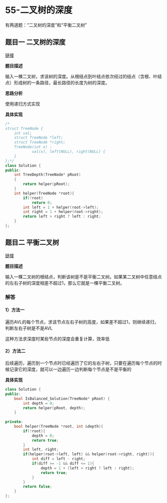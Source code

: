 # 55-二叉树的深度

有两道题：“二叉树的深度”和“平衡二叉树”

## 题目一 二叉树的深度

[链接](https://www.nowcoder.com/practice/435fb86331474282a3499955f0a41e8b?tpId=13&tqId=11191&tPage=1&rp=1&ru=/ta/coding-interviews&qru=/ta/coding-interviews/question-ranking)

**题目描述**

输入一棵二叉树，求该树的深度。从根结点到叶结点依次经过的结点（含根、叶结点）形成树的一条路径，最长路径的长度为树的深度。

**思路分析**

使用递归方式实现

**具体实现**

```c++
/*
struct TreeNode {
	int val;
	struct TreeNode *left;
	struct TreeNode *right;
	TreeNode(int x) :
			val(x), left(NULL), right(NULL) {
	}
};*/
class Solution {
public:
    int TreeDepth(TreeNode* pRoot)
    {
        return helper(pRoot);
    }
    int helper(TreeNode *root){
        if(!root)
            return 0;
        int left = 1 + helper(root->left);
        int right = 1 + helper(root->right);
        return left > right ? left : right;
    }
};
```

## 题目二 平衡二叉树

[链接](https://www.nowcoder.com/practice/8b3b95850edb4115918ecebdf1b4d222?tpId=13&tqId=11192&tPage=1&rp=1&ru=/ta/coding-interviews&qru=/ta/coding-interviews/question-ranking)

**题目描述**

输入一棵二叉树的根结点，判断该树是不是平衡二叉树。如果某二叉树中任意结点的左右子树的深度相差不超过1，那么它就是一棵平衡二叉树。

### 解答

#### 1）方法一

遍历AVL的每个节点，求该节点左右子树的高度，如果差不超过1，则继续递归，判断左右子树是不是AVL

这种方法求深度时某些节点的深度会重复计算，效率低

#### 2）方法二

后续遍历，遍历到一个节点时已经遍历了它的左右子树，只要在遍历每个节点的时候记录它的深度，就可以一边遍历一边判断每个节点是不是平衡的

**具体实现**

```c++
class Solution {
public:
    bool IsBalanced_Solution(TreeNode* pRoot) {
        int depth = 0;
        return helper(pRoot, depth);
    }
    
private: 
    bool helper(TreeNode *root, int &depth){
        if(!root){
            depth = 0;
            return true;
        }
        int left, right;
        if(helper(root->left, left) && helper(root->right, right)){
            int diff = left - right;
            if(diff >= -1 && diff <= 1){
                depth = 1 + (left > right ? left : right);
                return true;
            }
        }
        return false;
    }
};
```

